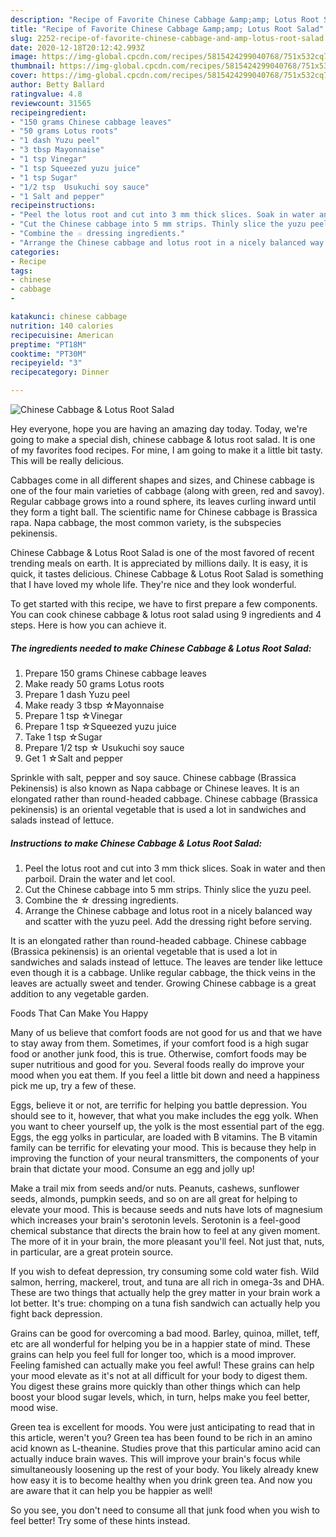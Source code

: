```yaml
---
description: "Recipe of Favorite Chinese Cabbage &amp;amp; Lotus Root Salad"
title: "Recipe of Favorite Chinese Cabbage &amp;amp; Lotus Root Salad"
slug: 2252-recipe-of-favorite-chinese-cabbage-and-amp-lotus-root-salad
date: 2020-12-18T20:12:42.993Z
image: https://img-global.cpcdn.com/recipes/5815424299040768/751x532cq70/chinese-cabbage-lotus-root-salad-recipe-main-photo.jpg
thumbnail: https://img-global.cpcdn.com/recipes/5815424299040768/751x532cq70/chinese-cabbage-lotus-root-salad-recipe-main-photo.jpg
cover: https://img-global.cpcdn.com/recipes/5815424299040768/751x532cq70/chinese-cabbage-lotus-root-salad-recipe-main-photo.jpg
author: Betty Ballard
ratingvalue: 4.8
reviewcount: 31565
recipeingredient:
- "150 grams Chinese cabbage leaves"
- "50 grams Lotus roots"
- "1 dash Yuzu peel"
- "3 tbsp Mayonnaise"
- "1 tsp Vinegar"
- "1 tsp Squeezed yuzu juice"
- "1 tsp Sugar"
- "1/2 tsp  Usukuchi soy sauce"
- "1 Salt and pepper"
recipeinstructions:
- "Peel the lotus root and cut into 3 mm thick slices. Soak in water and then parboil. Drain the water and let cool."
- "Cut the Chinese cabbage into 5 mm strips. Thinly slice the yuzu peel."
- "Combine the ☆ dressing ingredients."
- "Arrange the Chinese cabbage and lotus root in a nicely balanced way and scatter with the yuzu peel. Add the dressing right before serving."
categories:
- Recipe
tags:
- chinese
- cabbage
- 

katakunci: chinese cabbage  
nutrition: 140 calories
recipecuisine: American
preptime: "PT18M"
cooktime: "PT30M"
recipeyield: "3"
recipecategory: Dinner

---
```



![Chinese Cabbage &amp; Lotus Root Salad](https://img-global.cpcdn.com/recipes/5815424299040768/751x532cq70/chinese-cabbage-lotus-root-salad-recipe-main-photo.jpg)

Hey everyone, hope you are having an amazing day today. Today, we're going to make a special dish, chinese cabbage &amp; lotus root salad. It is one of my favorites food recipes. For mine, I am going to make it a little bit tasty. This will be really delicious.

Cabbages come in all different shapes and sizes, and Chinese cabbage is one of the four main varieties of cabbage (along with green, red and savoy). Regular cabbage grows into a round sphere, its leaves curling inward until they form a tight ball. The scientific name for Chinese cabbage is Brassica rapa. Napa cabbage, the most common variety, is the subspecies pekinensis.

Chinese Cabbage &amp; Lotus Root Salad is one of the most favored of recent trending meals on earth. It is appreciated by millions daily. It is easy, it is quick, it tastes delicious. Chinese Cabbage &amp; Lotus Root Salad is something that I have loved my whole life. They're nice and they look wonderful.


To get started with this recipe, we have to first prepare a few components. You can cook chinese cabbage &amp; lotus root salad using 9 ingredients and 4 steps. Here is how you can achieve it.

<!--inarticleads1-->

##### The ingredients needed to make Chinese Cabbage &amp; Lotus Root Salad:

1. Prepare 150 grams Chinese cabbage leaves
1. Make ready 50 grams Lotus roots
1. Prepare 1 dash Yuzu peel
1. Make ready 3 tbsp ☆Mayonnaise
1. Prepare 1 tsp ☆Vinegar
1. Prepare 1 tsp ☆Squeezed yuzu juice
1. Take 1 tsp ☆Sugar
1. Prepare 1/2 tsp ☆ Usukuchi soy sauce
1. Get 1 ☆Salt and pepper


Sprinkle with salt, pepper and soy sauce. Chinese cabbage (Brassica Pekinensis) is also known as Napa cabbage or Chinese leaves. It is an elongated rather than round-headed cabbage. Chinese cabbage (Brassica pekinensis) is an oriental vegetable that is used a lot in sandwiches and salads instead of lettuce. 

<!--inarticleads2-->

##### Instructions to make Chinese Cabbage &amp; Lotus Root Salad:

1. Peel the lotus root and cut into 3 mm thick slices. Soak in water and then parboil. Drain the water and let cool.
1. Cut the Chinese cabbage into 5 mm strips. Thinly slice the yuzu peel.
1. Combine the ☆ dressing ingredients.
1. Arrange the Chinese cabbage and lotus root in a nicely balanced way and scatter with the yuzu peel. Add the dressing right before serving.


It is an elongated rather than round-headed cabbage. Chinese cabbage (Brassica pekinensis) is an oriental vegetable that is used a lot in sandwiches and salads instead of lettuce. The leaves are tender like lettuce even though it is a cabbage. Unlike regular cabbage, the thick veins in the leaves are actually sweet and tender. Growing Chinese cabbage is a great addition to any vegetable garden. 

Foods That Can Make You Happy


Many of us believe that comfort foods are not good for us and that we have to stay away from them. Sometimes, if your comfort food is a high sugar food or another junk food, this is true. Otherwise, comfort foods may be super nutritious and good for you. Several foods really do improve your mood when you eat them. If you feel a little bit down and need a happiness pick me up, try a few of these.

Eggs, believe it or not, are terrific for helping you battle depression. You should see to it, however, that what you make includes the egg yolk. When you want to cheer yourself up, the yolk is the most essential part of the egg. Eggs, the egg yolks in particular, are loaded with B vitamins. The B vitamin family can be terrific for elevating your mood. This is because they help in improving the function of your neural transmitters, the components of your brain that dictate your mood. Consume an egg and jolly up!

Make a trail mix from seeds and/or nuts. Peanuts, cashews, sunflower seeds, almonds, pumpkin seeds, and so on are all great for helping to elevate your mood. This is because seeds and nuts have lots of magnesium which increases your brain's serotonin levels. Serotonin is a feel-good chemical substance that directs the brain how to feel at any given moment. The more of it in your brain, the more pleasant you'll feel. Not just that, nuts, in particular, are a great protein source.

If you wish to defeat depression, try consuming some cold water fish. Wild salmon, herring, mackerel, trout, and tuna are all rich in omega-3s and DHA. These are two things that actually help the grey matter in your brain work a lot better. It's true: chomping on a tuna fish sandwich can actually help you fight back depression. 

Grains can be good for overcoming a bad mood. Barley, quinoa, millet, teff, etc are all wonderful for helping you be in a happier state of mind. These grains can help you feel full for longer too, which is a mood improver. Feeling famished can actually make you feel awful! These grains can help your mood elevate as it's not at all difficult for your body to digest them. You digest these grains more quickly than other things which can help boost your blood sugar levels, which, in turn, helps make you feel better, mood wise.

Green tea is excellent for moods. You were just anticipating to read that in this article, weren't you? Green tea has been found to be rich in an amino acid known as L-theanine. Studies prove that this particular amino acid can actually induce brain waves. This will improve your brain's focus while simultaneously loosening up the rest of your body. You likely already knew how easy it is to become healthy when you drink green tea. And now you are aware that it can help you be happier as well!

So you see, you don't need to consume all that junk food when you wish to feel better! Try  some  of  these  hints  instead.

